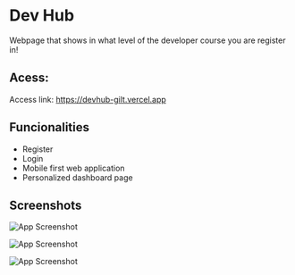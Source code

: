 # Dev Hub

Webpage that shows in what level of the developer course you are register in!

## Acess:

Access link: https://devhub-gilt.vercel.app

## Funcionalities

- Register
- Login
- Mobile first web application
- Personalized dashboard page

## Screenshots

![App Screenshot](https://media.discordapp.net/attachments/969030627687018498/1028784979225886750/image.png)

![App Screenshot](https://media.discordapp.net/attachments/969030627687018498/1028784979376869456/image.png)

![App Screenshot](https://media.discordapp.net/attachments/969030627687018498/1028784979204907079/image.png)
